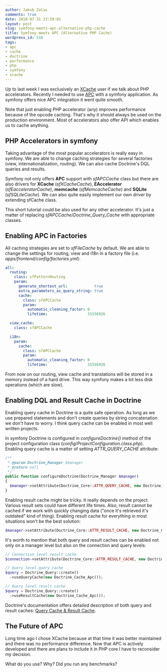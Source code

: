 ```yaml
---
author: Jakub Zalas
comments: true
date: 2010-07-31 23:59:02
layout: post
slug: symfony-meets-apc-alternative-php-cache
title: Symfony meets APC (Alternative PHP Cache)
wordpress_id: 510
tags:
- apc
- cache
- doctrine
- performance
- php
- symfony
- xcache
---
```


Up to last week I was exclusively an [XCache](http://xcache.lighttpd.net/) user if we talk about PHP accelerators. Recently I needed to use [APC](http://php.net/apc) with a symfony application. As symfony offers nice APC integration it went quite smooth.

Note that just enabling PHP accelerator (any) improves performance because of the opcode caching. That's why it should always be used on the production environment. Most of accelerators also offer API which enables us to cache anything.


## PHP Accelerators in symfony


Taking advantage of the most popular accelerators is really easy in symfony. We are able to change caching strategies for several factories (view, internationalization, routing). We can also cache Doctrine's DQL queries and results.

Symfony not only offers **APC** support with *sfAPCCache* class but there are also drivers for **XCache** (*sfXCacheCache*), **EAccelerator** (*sfEacceleratorCache*), **memcache** (*sfMemcacheCache*) and **SQLite** (*sfSQLiteCache*). We can also quite easily implement our own driver by extending sfCache class.

This short tutorial could be also used for any other accelerator. It's just a matter of replacing *sfAPCCache*/*Doctrine_Query_Cache* with appropriate classes.


## Enabling APC in Factories


All caching strategies are set to *sfFileCache* by default. We are able to change the settings for routing, view and i18n in a factory file (i.e. *apps/frontend/config/factories.yml*):

    
```yaml
all:
  routing:
    class: sfPatternRouting
    param:
      generate_shortest_url:            true
      extra_parameters_as_query_string: true
      cache:
        class: sfAPCCache
        param:
          automatic_cleaning_factor: 0
          lifetime:                  31556926

  view_cache:
    class: sfAPCCache

  i18n:
    param:
      cache:
        class: sfAPCCache
        param:
          automatic_cleaning_factor: 0
          lifetime:                  31556926
```


From now on our routing, view cache and translations will be stored in a memory instead of a hard drive. This way symfony makes a lot less disk operations (which are slow).


## Enabling DQL and Result Cache in Doctrine


Enabling query cache in Doctrine is a quite safe operation. As long as we use prepared statements and don't create queries by string concatenation we don't have to worry. I think query cache can be enabled in most well written projects.

In symfony Doctrine is configured in *configureDoctrine()* method of the project configuration class (*config/ProjectConfiguration.class.php*). Enabling query cache is a matter of setting *ATTR_QUERY_CACHE* attribute:

    
```php
/**
 * @param Doctrine_Manager $manager
 * @return null
 */
public function configureDoctrine(Doctrine_Manager $manager)
{
  $manager->setAttribute(Doctrine_Core::ATTR_QUERY_CACHE, new Doctrine_Cache_Apc());
}
```


Enabling result cache might be tricky. It really depends on the project. Various result sets could have different life times. Also, result cannot be cached if we work with quickly changing data ("once it's retrieved it's outdated" kind of thing). Enabling result cache for everything in most situations won't be the best solution:

    
```php
$manager->setAttribute(Doctrine_Core::ATTR_RESULT_CACHE, new Doctrine_Cache_Apc());
```


It's worth to mention that both query and result caches can be enabled not only on a manager level but also on the connection and query levels:

    
```php
// Connection level result cache
$connection->setAttribute(Doctrine_Core::ATTR_RESULT_CACHE, new Doctrine_Cache_Apc());

// Query level query cache
$query = Doctrine_Query::create()
  ->useQueryCache(new Doctrine_Cache_Apc());

// Query level result cache
$query = Doctrine_Query::create()
  ->useResultCache(new Doctrine_Cache_Apc());
```


Doctrine's documentation offers detailed description of both query and result caches: [Query Cache & Result Cache](http://www.doctrine-project.org/documentation/manual/1_2/en/caching:query-cache-&-result-cache).


## The Future of APC


Long time ago I chose XCache because at that time it was better maintained and there was no performance difference. Now that APC is actively developed and there are plans to include it in PHP core I have to reconsider my decision.

What do you use? Why? Did you run any benchmarks?
